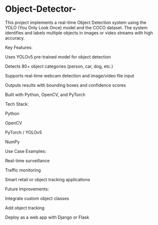 # Object-Detector-
This project implements a real-time Object Detection system using the YOLO (You Only Look Once) model and the COCO dataset. The system identifies and labels multiple objects in images or video streams with high accuracy.

Key Features:

Uses YOLOv5 pre-trained model for object detection

Detects 80+ object categories (person, car, dog, etc.)

Supports real-time webcam detection and image/video file input

Outputs results with bounding boxes and confidence scores

Built with Python, OpenCV, and PyTorch

Tech Stack:

Python

OpenCV

PyTorch / YOLOv5

NumPy

Use Case Examples:

Real-time surveillance

Traffic monitoring

Smart retail or object tracking applications

Future Improvements:

Integrate custom object classes

Add object tracking

Deploy as a web app with Django or Flask
